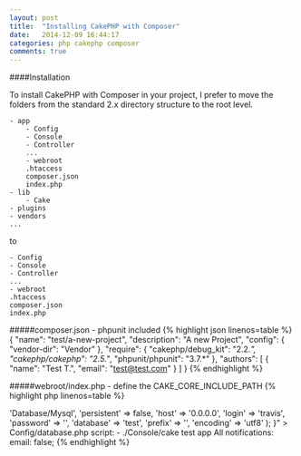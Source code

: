 ```yaml
---
layout: post
title:  "Installing CakePHP with Composer"
date:   2014-12-09 16:44:17
categories: php cakephp composer
comments: true
---
```

####Installation

To install CakePHP with Composer in your project, I prefer to move the folders from the standard 2.x directory structure to the root level.

    - app
        - Config
        - Console
        - Controller
        ...
        - webroot
        .htaccess
        composer.json
        index.php
    - lib
        - Cake
    - plugins
    - vendors
    ...

to

    - Config
    - Console
    - Controller
    ...
    - webroot
    .htaccess
    composer.json
    index.php

#####composer.json - phpunit included
{% highlight json linenos=table %}
{
    "name": "test/a-new-project",
    "description": "A new Project",
    "config": {
        "vendor-dir": "Vendor"
    },
    "require": {
		"cakephp/debug_kit": "2.2.*",
        "cakephp/cakephp": "2.5.*",
        "phpunit/phpunit": "3.7.*"
    },
    "authors": [
        {
            "name": "Test T.",
            "email": "test@test.com"
        }
    ]
}
{% endhighlight %}

#####webroot/index.php - define the CAKE\_CORE\_INCLUDE\_PATH
{% highlight php linenos=table %}
<?php
//...
define(
    'CAKE_CORE_INCLUDE_PATH',
    ROOT.DS.APP_DIR.DS.'Vendor'.DS.'cakephp'.DS.'cakephp'.DS.'lib'
);
{% endhighlight %}

#####webroot/test.php - define the CAKE\_CORE\_INCLUDE\_PATH
{% highlight php linenos=table %}
<?php
//...
define(
    'CAKE_CORE_INCLUDE_PATH',
    ROOT.DS.APP_DIR.DS.'Vendor'.DS.'cakephp'.DS.'cakephp'.DS.'lib'
);
{% endhighlight %}

#####Console/cake.php - replace the whole file (fixes console commands)
{% highlight php linenos=table %}
#!/usr/bin/php -q
<?php
/**
 * Command-line code generation utility to automate programmer chores.
 *
 * CakePHP(tm) : Rapid Development Framework (http://cakephp.org)
 * Copyright (c) Cake Software Foundation, Inc. (http://cakefoundation.org)
 *
 * Licensed under The MIT License
 * For full copyright and license information, please see the LICENSE.txt
 * Redistributions of files must retain the above copyright notice.
 *
 * @copyright     Copyright (c) Cake Software Foundation, Inc. (http://cakefoundation.org)
 * @link          http://cakephp.org CakePHP(tm) Project
 * @package       app.Console
 * @since         CakePHP(tm) v 2.0
 * @license       http://www.opensource.org/licenses/mit-license.php MIT License
 */

if (!defined('DS')) {
    define('DS', DIRECTORY_SEPARATOR);
}

$dispatcher = 'Cake'.DS.'Console'.DS.'ShellDispatcher.php';

if (function_exists('ini_set')) {
    $root = dirname(dirname(dirname(__FILE__)));
    $appDir = basename(dirname(dirname(__FILE__)));
    $install = $root.DS.'lib';
    $composerInstall = $root.DS.$appDir.DS.'Vendor'.DS.'cakephp'.DS.'cakephp'.DS.'lib';

    // the following lines differ from its sibling
    // /lib/Cake/Console/Templates/skel/Console/cake.php
    if (file_exists($composerInstall.DS.$dispatcher)) {
        $install = $composerInstall;
    }

    ini_set('include_path', $install.PATH_SEPARATOR.ini_get('include_path'));
    unset($root, $appDir, $install, $composerInstall);
}

if (!include $dispatcher) {
    trigger_error('Could not locate CakePHP core files.', E_USER_ERROR);
}
unset($dispatcher);

return ShellDispatcher::run($argv);
{% endhighlight %}

#####.travis.yml - a sample file showing how to set up file paths
{% highlight yaml linenos=table %}
language: php

php:
  - 5.5

before_script:
  - composer install
  - sh -c "mysql -u travis -e 'CREATE DATABASE test;'"
  - chmod -R 777 tmp
  - echo "<?php
    class DATABASE_CONFIG
    {
      public \$test = array(
          'datasource' => 'Database/Mysql',
          'persistent' => false,
          'host' => '0.0.0.0',
          'login' => 'travis',
          'password' => '',
          'database' => 'test',
          'prefix' => '',
          'encoding' => 'utf8'
      );
    }" > Config/database.php 

script:
  - ./Console/cake test app All

notifications:
  email: false;
{% endhighlight %}